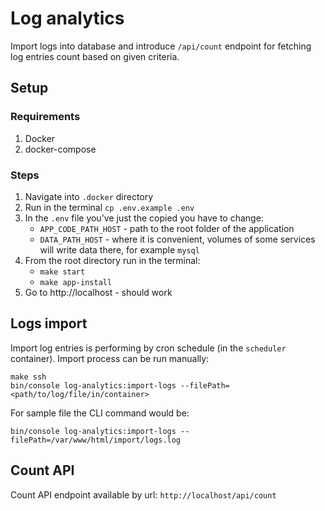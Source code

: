 # Log analytics
Import logs into database and introduce `/api/count` endpoint for fetching log entries count based on given criteria.

## Setup
### Requirements
1) Docker
2) docker-compose

### Steps
1) Navigate into `.docker` directory
2) Run in the terminal `cp .env.example .env`
3) In the `.env` file you've just the copied you have to change:
   - `APP_CODE_PATH_HOST` - path to the root folder of the application
   - `DATA_PATH_HOST` - where it is convenient, volumes of some services will write data there, for example `mysql`
4) From the root directory run in the terminal:
   - `make start`
   - `make app-install`
6) Go to http://localhost - should work

## Logs import
Import log entries is performing by cron schedule (in the `scheduler` container).
Import process can be run manually:
```shell
make ssh
bin/console log-analytics:import-logs --filePath=<path/to/log/file/in/container>
```

For sample file the CLI command would be:
```shell
bin/console log-analytics:import-logs --filePath=/var/www/html/import/logs.log
```

## Count API
Count API endpoint available by url: `http://localhost/api/count`
